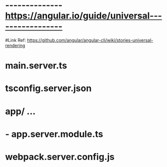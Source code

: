 # --------------https://angular.io/guide/universal-----------------


#Link Ref: https://github.com/angular/angular-cli/wiki/stories-universal-rendering

# main.server.ts  
# tsconfig.server.json 
# app/ ...              
#    - app.server.module.ts  
# webpack.server.config.js

